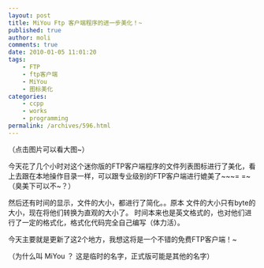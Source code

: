 ```yaml
---
layout: post
title: MiYou Ftp 客户端程序的进一步美化！~
published: true
author: moli
comments: true
date: 2010-01-05 11:01:20
tags:
    - FTP
    - ftp客户端
    - MiYou
    - 图标美化
categories:
    - ccpp
    - works
    - programming
permalink: /archives/596.html
---
```

[][1]（点击图片可以看大图~）

今天花了几个小时对这个迷你版的FTP客户端程序的文件列表图标进行了美化，看上去跟在本地操作目录一样，可以跟专业级别的FTP客户端进行媲美了~~~= =~ （臭美下可以不~？）

然后还有时间的显示，文件的大小，都进行了简化。。原本 文件的大小只有byte的大小，现在将他们转换为直观的大小了。 时间本来也是英文格式的，也对他们进行了一定的格式化，格式化代码完全自己编写（体力活）。

今天主要就是更新了这2个地方，我想这将是一个不错的免费FTP客户端！~

（为什么叫 MiYou ？ 这是临时的名字，正式版可能是其他的名字）

 [1]: http://mymoli.cn/wp-content/uploads/2010/01/miyouFtp.jpg